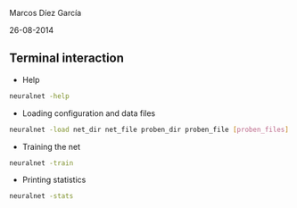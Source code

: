 Marcos Díez García

26-08-2014

## Terminal interaction


* Help

```bash
neuralnet -help
```

* Loading configuration and data files

```bash
neuralnet -load net_dir net_file proben_dir proben_file [proben_files]
```

* Training the net

```bash
neuralnet -train
```

* Printing statistics

```bash
neuralnet -stats
```
